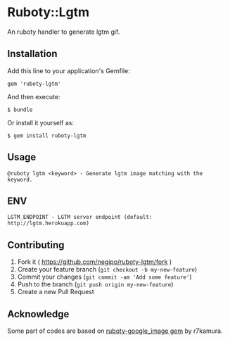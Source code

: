 # Ruboty::Lgtm

An ruboty handler to generate lgtm gif.

## Installation

Add this line to your application's Gemfile:

    gem 'ruboty-lgtm'

And then execute:

    $ bundle

Or install it yourself as:

    $ gem install ruboty-lgtm

## Usage

```
@ruboty lgtm <keyword> - Generate lgtm image matching with the keyword.
```

## ENV
```
LGTM_ENDPOINT - LGTM server endpoint (default: http://lgtm.herokuapp.com)
```

## Contributing

1. Fork it ( https://github.com/negipo/ruboty-lgtm/fork )
2. Create your feature branch (`git checkout -b my-new-feature`)
3. Commit your changes (`git commit -am 'Add some feature'`)
4. Push to the branch (`git push origin my-new-feature`)
5. Create a new Pull Request

## Acknowledge
Some part of codes are based on [ruboty-google_image gem](https://github.com/r7kamura/ruboty-google_image) by r7kamura.
